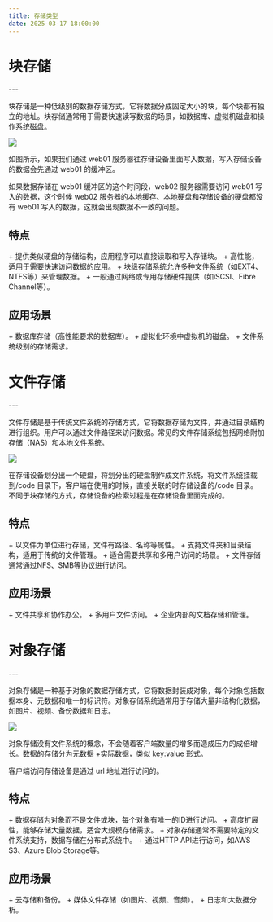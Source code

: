 ```yaml
---
title: 存储类型
date: 2025-03-17 18:00:00
---
```

<h1 id="731db23c"><font style="background-color:rgba(255, 255, 255, 0);">块存储</font></h1>
---

<font style="background-color:rgba(255, 255, 255, 0);">块存储是一种低级别的数据存储方式，它将数据分成固定大小的块，每个块都有独立的地址。块存储通常用于需要快速读写数据的场景，如数据库、虚拟机磁盘和操作系统磁盘。</font>

![](https://cdn.nlark.com/yuque/0/2025/jpeg/43141749/1738853217458-6f2a3d55-beb1-4a9a-bfe1-201a34f4d7f5.jpeg)

<font style="background-color:rgba(255, 255, 255, 0);">如图所示，如果我们通过 web01 服务器往存储设备里面写入数据，写入存储设备的数据会先通过 web01 的缓冲区。</font>

<font style="background-color:rgba(255, 255, 255, 0);">如果数据存储在 web01 缓冲区的这个时间段，web02 服务器需要访问 web01 写入的数据，这个时候 web02 服务器的本地缓存、本地硬盘和存储设备的硬盘都没有 web01 写入的数据，这就会出现数据不一致的问题。</font>

<h2 id="b4d3c72e"><font style="background-color:rgba(255, 255, 255, 0);">特点</font></h2>
+ <font style="background-color:rgba(255, 255, 255, 0);">提供类似硬盘的存储结构，应用程序可以直接读取和写入存储块。</font>
+ <font style="background-color:rgba(255, 255, 255, 0);">高性能，适用于需要快速访问数据的应用。</font>
+ <font style="background-color:rgba(255, 255, 255, 0);">块级存储系统允许多种文件系统（如EXT4、NTFS等）来管理数据。</font>
+ <font style="background-color:rgba(255, 255, 255, 0);">一般通过网络或专用存储硬件提供（如iSCSI、Fibre Channel等）。</font>

<h2 id="3dbf0c11"><font style="background-color:rgba(255, 255, 255, 0);">应用场景</font></h2>
+ <font style="background-color:rgba(255, 255, 255, 0);">数据库存储（高性能要求的数据库）。</font>
+ <font style="background-color:rgba(255, 255, 255, 0);">虚拟化环境中虚拟机的磁盘。</font>
+ <font style="background-color:rgba(255, 255, 255, 0);">文件系统级别的存储需求。</font>

<h1 id="ca1b68a5"><font style="background-color:rgba(255, 255, 255, 0);">文件存储</font></h1>
---

<font style="background-color:rgba(255, 255, 255, 0);">文件存储是基于传统文件系统的存储方式，它将数据存储为文件，并通过目录结构进行组织。用户可以通过文件路径来访问数据。常见的文件存储系统包括网络附加存储（NAS）和本地文件系统。</font>

![](https://cdn.nlark.com/yuque/0/2025/jpeg/43141749/1738853217327-19543b71-b8ab-477c-a0d4-c1fb5c3087f8.jpeg)

<font style="background-color:rgba(255, 255, 255, 0);">在存储设备划分出一个硬盘，将划分出的硬盘制作成文件系统，将文件系统挂载到/code 目录下，客户端在使用的时候，直接关联的时存储设备的/code 目录。不同于块存储的方式，存储设备的检索过程是在存储设备里面完成的。</font>

<h2 id="b4d3c72e-1"><font style="background-color:rgba(255, 255, 255, 0);">特点</font></h2>
+ <font style="background-color:rgba(255, 255, 255, 0);">以文件为单位进行存储，文件有路径、名称等属性。</font>
+ <font style="background-color:rgba(255, 255, 255, 0);">支持文件夹和目录结构，适用于传统的文件管理。</font>
+ <font style="background-color:rgba(255, 255, 255, 0);">适合需要共享和多用户访问的场景。</font>
+ <font style="background-color:rgba(255, 255, 255, 0);">文件存储通常通过NFS、SMB等协议进行访问。</font>

<h2 id="3dbf0c11-1"><font style="background-color:rgba(255, 255, 255, 0);">应用场景</font></h2>
+ <font style="background-color:rgba(255, 255, 255, 0);">文件共享和协作办公。</font>
+ <font style="background-color:rgba(255, 255, 255, 0);">多用户文件访问。</font>
+ <font style="background-color:rgba(255, 255, 255, 0);">企业内部的文档存储和管理。</font>

<h1 id="74cef116"><font style="background-color:rgba(255, 255, 255, 0);">对象存储</font></h1>
---

<font style="background-color:rgba(255, 255, 255, 0);">对象存储是一种基于对象的数据存储方式，它将数据封装成对象，每个对象包括数据本身、元数据和唯一的标识符。对象存储系统通常用于存储大量非结构化数据，如图片、视频、备份数据和日志。</font>

![](https://cdn.nlark.com/yuque/0/2025/jpeg/43141749/1738853217305-4fbfe4ed-eb88-487f-afd7-06e778cdc7e9.jpeg)

<font style="background-color:rgba(255, 255, 255, 0);">对象存储没有文件系统的概念，不会随着客户端数量的增多而造成压力的成倍增长。数据的存储分为元数据 +实际数据，类似 key:value 形式。</font>

<font style="background-color:rgba(255, 255, 255, 0);">客户端访问存储设备是通过 url 地址进行访问的。</font>

<h2 id="b4d3c72e-2"><font style="background-color:rgba(255, 255, 255, 0);">特点</font></h2>
+ <font style="background-color:rgba(255, 255, 255, 0);">数据存储为对象而不是文件或块，每个对象有唯一的ID进行访问。</font>
+ <font style="background-color:rgba(255, 255, 255, 0);">高度扩展性，能够存储大量数据，适合大规模存储需求。</font>
+ <font style="background-color:rgba(255, 255, 255, 0);">对象存储通常不需要特定的文件系统支持，数据存储在分布式系统中。</font>
+ <font style="background-color:rgba(255, 255, 255, 0);">通过HTTP API进行访问，如AWS S3、Azure Blob Storage等。</font>

<h2 id="3dbf0c11-2"><font style="background-color:rgba(255, 255, 255, 0);">应用场景</font></h2>
+ <font style="background-color:rgba(255, 255, 255, 0);">云存储和备份。</font>
+ <font style="background-color:rgba(255, 255, 255, 0);">媒体文件存储（如图片、视频、音频）。</font>
+ <font style="background-color:rgba(255, 255, 255, 0);">日志和大数据分析。</font>

